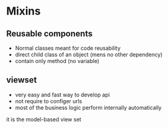 # Mixins

## Reusable components

- Normal classes meant for code reusability
- direct child class of an object (mens no other dependency)
- contain only method (no variable)

## viewset

- very easy and fast way to develop api
- not require to configer urls
- most of the business logic perform internally automatically

it is the model-based view set
